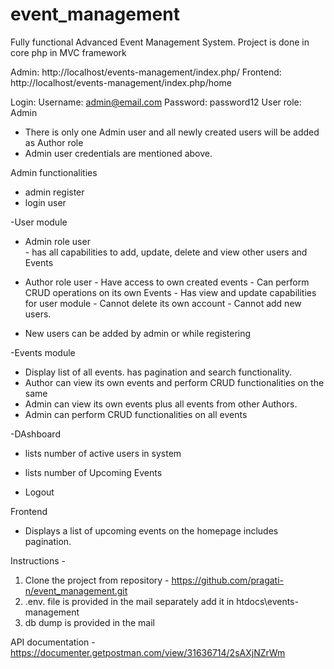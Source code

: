 # event_management
Fully functional Advanced Event Management System.
Project is done in core php in MVC framework

Admin: http://localhost/events-management/index.php/
Frontend: http://localhost/events-management/index.php/home


Login:
Username: admin@email.com
Password: password12
User role: Admin

-  There is only one Admin user and all newly created users will be added as Author role
- Admin user credentials are mentioned above.

Admin functionalities
 - admin register
 - login user
 
-User module
  - Admin role user  
          - has all capabilities to add, update, delete and view other users and Events
  - Author role user 
          - Have access to own created events 
          - Can perform CRUD operations on its own Events
          - Has view and update capabilities for user module
          - Cannot delete its own account
          - Cannot add new users.

-  New users can be added by admin or while registering


-Events module
 - Display list of all events. has pagination and search functionality.
 - Author can view its own events and perform CRUD functionalities on the same
 - Admin can view its own events plus all events from other Authors.
 - Admin can perform CRUD functionalities on all events
 
-DAshboard
  - lists number of active users in system
  - lists number of Upcoming Events
  
- Logout
  
  
Frontend
 - Displays a list of upcoming events on the homepage includes pagination.
 

Instructions - 
1. Clone the project from repository - https://github.com/pragati-n/event_management.git
2. .env. file is provided in the mail separately add it in htdocs\events-management
3. db dump is provided in the mail

API documentation - https://documenter.getpostman.com/view/31636714/2sAXjNZrWm


  
 
 

